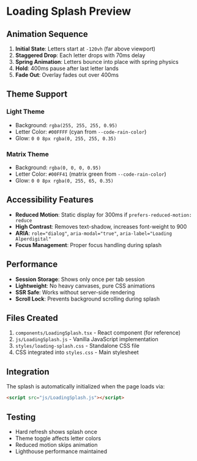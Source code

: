 # Loading Splash Preview

## Animation Sequence

1. **Initial State**: Letters start at `-120vh` (far above viewport)
2. **Staggered Drop**: Each letter drops with 70ms delay
3. **Spring Animation**: Letters bounce into place with spring physics
4. **Hold**: 400ms pause after last letter lands
5. **Fade Out**: Overlay fades out over 400ms

## Theme Support

### Light Theme
- Background: `rgba(255, 255, 255, 0.95)`
- Letter Color: `#00FFFF` (cyan from `--code-rain-color`)
- Glow: `0 0 8px rgba(0, 255, 255, 0.35)`

### Matrix Theme
- Background: `rgba(0, 0, 0, 0.95)`
- Letter Color: `#00FF41` (matrix green from `--code-rain-color`)
- Glow: `0 0 8px rgba(0, 255, 65, 0.35)`

## Accessibility Features

- **Reduced Motion**: Static display for 300ms if `prefers-reduced-motion: reduce`
- **High Contrast**: Removes text-shadow, increases font-weight to 900
- **ARIA**: `role="dialog"`, `aria-modal="true"`, `aria-label="Loading Alperdigital"`
- **Focus Management**: Proper focus handling during splash

## Performance

- **Session Storage**: Shows only once per tab session
- **Lightweight**: No heavy canvases, pure CSS animations
- **SSR Safe**: Works without server-side rendering
- **Scroll Lock**: Prevents background scrolling during splash

## Files Created

1. `components/LoadingSplash.tsx` - React component (for reference)
2. `js/LoadingSplash.js` - Vanilla JavaScript implementation
3. `styles/loading-splash.css` - Standalone CSS file
4. CSS integrated into `styles.css` - Main stylesheet

## Integration

The splash is automatically initialized when the page loads via:
```html
<script src="js/LoadingSplash.js"></script>
```

## Testing

- Hard refresh shows splash once
- Theme toggle affects letter colors
- Reduced motion skips animation
- Lighthouse performance maintained
